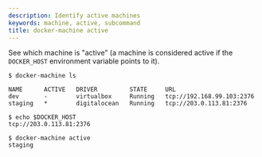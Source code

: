 ```yaml
---
description: Identify active machines
keywords: machine, active, subcommand
title: docker-machine active
---
```


See which machine is "active" (a machine is considered active if the
`DOCKER_HOST` environment variable points to it).

```none
$ docker-machine ls

NAME      ACTIVE   DRIVER         STATE     URL
dev       -        virtualbox     Running   tcp://192.168.99.103:2376
staging   *        digitalocean   Running   tcp://203.0.113.81:2376

$ echo $DOCKER_HOST
tcp://203.0.113.81:2376

$ docker-machine active
staging
```